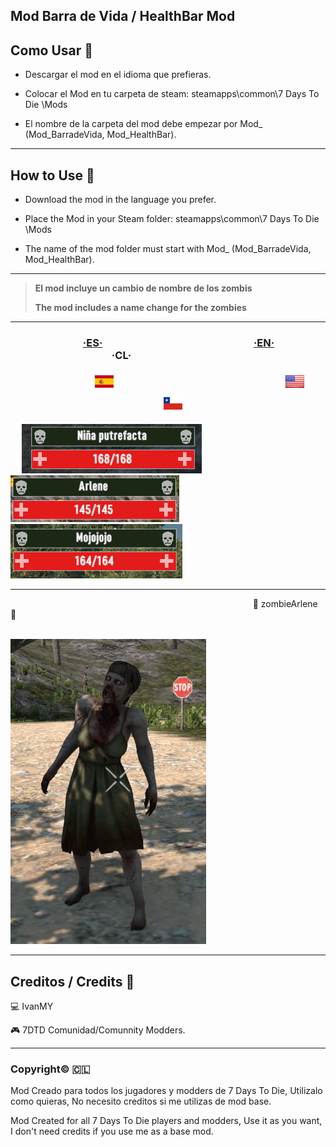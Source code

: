 ## Mod Barra de Vida / HealthBar Mod

## Como Usar 🔨

- Descargar el mod en el idioma que prefieras.

-  Colocar el Mod en tu carpeta de steam:  steamapps\common\7 Days To Die \Mods

-  El nombre de la carpeta del mod debe empezar por Mod_ (Mod_BarradeVida, Mod_HealthBar).

------------

## How to Use 🔨

- Download the mod in the language you prefer.

- Place the Mod in your Steam folder: steamapps\common\7 Days To Die \Mods

- The name of the mod folder must start with Mod_ (Mod_BarradeVida, Mod_HealthBar).

------------

> **El mod incluye un cambio de nombre de los zombis**
> 
> **The mod includes a name change for the zombies**

------------

### &nbsp; &nbsp; &emsp; &emsp; &emsp; &ensp;  &nbsp; &ensp;  &nbsp; [·ES·]()  &nbsp;  &nbsp; &emsp; &emsp; &emsp; &ensp; &nbsp; &emsp; &emsp; &emsp; &emsp;   &emsp; &emsp; &emsp;  [·EN·](https://gitlab.com/ivanmy-dev/mod_healthbar_en/-/archive/main/mod_healthbar_en-main.zip)  &emsp; &ensp; &emsp; &emsp; &emsp; &emsp;  &emsp; &emsp; &emsp; &emsp; &emsp; &emsp; ·CL·

 &emsp; &emsp; &emsp; &emsp; &emsp; &emsp; &ensp; &nbsp; &nbsp; [![](https://github.com/ivanmy-dev/7DTD-MODS-IVANMY/blob/main/Imagenes/Spain_flags_flag_8858.png)]() &emsp; &emsp; &emsp; &emsp; &emsp; &emsp; &emsp; &emsp; &emsp; &emsp; &emsp; &ensp; &nbsp; &nbsp; &nbsp; &nbsp; &ensp; &emsp; [![](https://github.com/ivanmy-dev/7DTD-MODS-IVANMY/blob/main/Imagenes/unitedstates_flags_flag_9093.png)]()
 &emsp; &emsp; &emsp; &emsp; &emsp; &emsp; &emsp; &emsp; &emsp; &emsp; &emsp; &emsp; &emsp; &emsp; &ensp; [![](https://github.com/ivanmy-dev/7DTD-MODS-IVANMY/blob/main/Imagenes/Chile_flags_flag_9029.png)]() 

 &emsp; ![](https://raw.githubusercontent.com/ivanmy-dev/7DTD-MODS-IVANMY/main/Imagenes/ES%20Barra%20de%20Vida%20%2B%20Nombre%20Zombis.png) &emsp; &emsp; &emsp; ![](https://raw.githubusercontent.com/ivanmy-dev/7DTD-MODS-IVANMY/main/Imagenes/EN%20HealthBar%20%2B%20ZombiesNames.png)  &emsp; &emsp; &emsp; ![](https://raw.githubusercontent.com/ivanmy-dev/7DTD-MODS-IVANMY/main/Imagenes/CL%20Barra%20de%20Vida%20%2B%20Nombres%20Zombis.png)

------------

&emsp; &emsp; &emsp; &emsp; &emsp; &emsp; &emsp; &emsp; &emsp; &emsp; &emsp; &emsp; &emsp; &emsp; &emsp; &emsp; &emsp; &emsp; &emsp; &emsp; &emsp; &ensp; 🧟 zombieArlene 🧟

&nbsp; &ensp; &ensp; &nbsp; &nbsp; &emsp; &emsp; &emsp; &emsp; &emsp; &emsp; &ensp; &nbsp; &nbsp; &emsp; &emsp; &emsp; &emsp; &emsp; &emsp; &ensp; &nbsp; &nbsp; ![](https://raw.githubusercontent.com/ivanmy-dev/7DTD-MODS-IVANMY/main/Imagenes/zombieArlene.png)

------------

## Creditos / Credits 🧾

💻 IvanMY

🎮 7DTD Comunidad/Comunnity Modders.

------------

### Copyright© 🇨🇱 

Mod Creado para todos los jugadores y modders de 7 Days To Die, Utilizalo como quieras, No necesito creditos si me utilizas de mod base.

Mod Created for all 7 Days To Die players and modders, Use it as you want, I don't need credits if you use me as a base mod.
